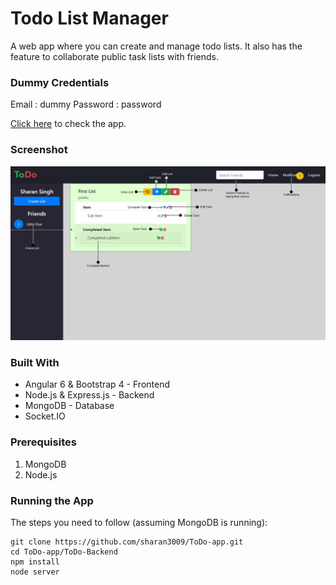 # Todo List Manager

A web app where you can create and manage todo lists. It also has the feature to collaborate public task lists with friends.

### Dummy Credentials
Email : dummy
Password : password

[Click here](http://todo.sharansingh.xyz) to check the app.

### Screenshot

![](screenshots/home.png)

### Built With
* Angular 6 & Bootstrap 4 - Frontend
* Node.js & Express.js - Backend
* MongoDB - Database
* Socket.IO

### Prerequisites
1. MongoDB
2. Node.js

### Running the App

The steps you need to follow (assuming MongoDB is running):

```shell
git clone https://github.com/sharan3009/ToDo-app.git
cd ToDo-app/ToDo-Backend
npm install
node server
```
